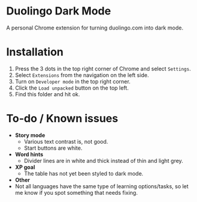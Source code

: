 # Duolingo Dark Mode
 A personal Chrome extension for turning duolingo.com into dark mode.

# Installation
1. Press the 3 dots in the top right corner of Chrome and select `Settings`.
2. Select `Extensions` from the navigation on the left side.
3. Turn on `Developer mode` in the top right corner.
4. Click the `Load unpacked` button on the top left.
5. Find this folder and hit ok.

# To-do / Known issues
- **Story mode**
  - Various text contrast is, not good.
  - Start buttons are white.
- **Word hints**
  - Divider lines are in white and thick instead of thin and light grey.
- **XP goal**
  - The table has not yet been styled to dark mode.
- **Other**
- Not all languages have the same type of learning options/tasks, so let me know if you spot something that needs fixing.